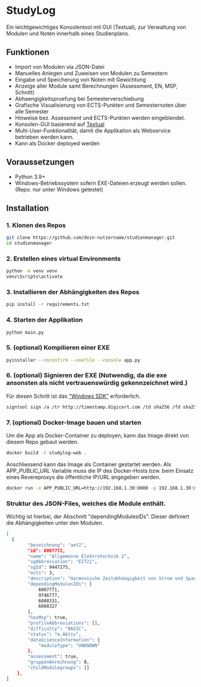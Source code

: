# StudyLog

Ein leichtgewichtiges Konsolentool mit GUI (Textual), zur Verwaltung von Modulen und Noten innerhalb eines Studienplans.

## Funktionen

- Import von Modulen via JSON-Datei
- Manuelles Anlegen und Zuweisen von Modulen zu Semestern
- Eingabe und Speicherung von Noten mit Gewichtung
- Anzeige aller Module samt Berechnungen (Assessment, EN, MSP, Schnitt)
- Abhaengigkeitspruefung bei Semesterverschiebung
- Grafische Visualisierung von ECTS-Punkten und Semesternoten über alle Semester
- Hinweise bez. Assessment und ECTS-Punkten werden eingeblendet.
- Konsolen-GUI basierend auf [Textual](https://github.com/Textualize/textual)
- Multi-User-Funktionalität, damit die Applikation als Webservice betrieben werden kann.
- Kann als Docker deployed werden

## Voraussetzungen

- Python 3.9+
- Windows-Betriebssystem sofern EXE-Dateien erzeugt werden sollen. (Repo. nur unter Windows getestet)

## Installation

### 1. Klonen des Repos
```bash
git clone https://github.com/dein-nutzername/studienmanager.git
cd studienmanager
```

### 2. Erstellen eines virtual Environments
```bash
python -m venv venv
venv\Scripts\activate
```

### 3. Installieren der Abhängigkeiten des Repos
```bash
pip install -r requirements.txt
```

### 4. Starten der Applikation
```bash
python main.py
```

### 5. (optional) Kompilieren einer EXE
```bash
pyinstaller --noconfirm --onefile --console app.py
```

### 6. (optional) Signieren der EXE (Notwendig, da die exe ansonsten als nicht vertrauenswürdig gekennzeichnet wird.)
Für diesen Schritt ist das ["Windows SDK"](https://developer.microsoft.com/de-de/windows/downloads/windows-sdk/) erforderlich.
```bash
signtool sign /a /tr http://timestamp.digicert.com /td sha256 /fd sha256 dist\main.exe
```

### 7. (optional) Docker-Image bauen und starten
Um die App als Docker-Container zu deployen, kann das Image direkt von diesem Repo gebaut werden.
```bash
docker build -t studylog-web .
```
Anschliessend kann das Image als Container gestartet werden.
Als APP_PUBLIC_URL Variable muss die IP des Docker-Hosts bzw. beim Einsatz eines Revereproxys die öffentliche IP/URL angegeben werden.
```bash
docker run -e APP_PUBLIC_URL=http://192.168.1.30:8000 -p 192.168.1.30:8000:8000 studylog-web
```

### Struktur des JSON-Files, welches die Module enthält.
Wichtig ist hierbei, der Abschnitt "dependingModulesIDs". Dieser definiert die Abhängigkeiten unter den Modulen.

```bash
[
  {
        "bezeichnung": "aet2",
        "id": 6007772,
        "name": "Allgemeine Elektrotechnik 2",
        "sgAbbreviation": "EIT21",
        "sgId": 9447275,
        "ects": 3,
        "description": "Harmonische Zeitabhängigkeit von Strom und Spannung und deren Beschreibung ...",
        "dependingModulesIDs": [
            6007771,
            9746777,
            6008331,
            6008327
        ],
        "hasMsp": true,
        "profileAbbreviations": [],
        "difficulty": "BASIC",
        "status": "m.Aktiv",
        "dataScienceInformation": {
            "moduleType": "UNKNOWN"
        },
        "assessment": true,
        "gruppenAnrechnung": 0,
        "childModulegroups": []
    },
]
```
